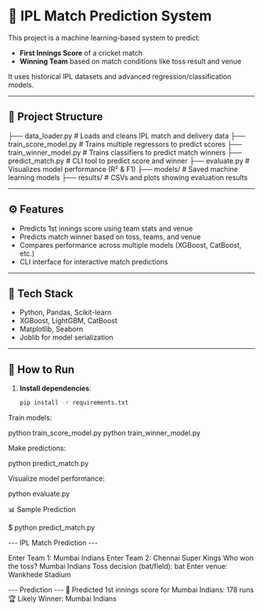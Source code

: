 # 🏏 IPL Match Prediction System

This project is a machine learning-based system to predict:
   - **First Innings Score** of a cricket match
   - **Winning Team** based on match conditions like toss result and venue

It uses historical IPL datasets and advanced regression/classification models.

---

## 📁 Project Structure

   ├── data_loader.py # Loads and cleans IPL match and delivery data
   ├── train_score_model.py # Trains multiple regressors to predict scores
   ├── train_winner_model.py # Trains classifiers to predict match winners
   ├── predict_match.py # CLI tool to predict score and winner
   ├── evaluate.py # Visualizes model performance (R² & F1)
   ├── models/ # Saved machine learning models
   ├── results/ # CSVs and plots showing evaluation results

---

## ⚙️ Features

   - Predicts 1st innings score using team stats and venue
   - Predicts match winner based on toss, teams, and venue
   - Compares performance across multiple models (XGBoost, CatBoost, etc.)
   - CLI interface for interactive match predictions

---

## 🧠 Tech Stack

   - Python, Pandas, Scikit-learn
   - XGBoost, LightGBM, CatBoost
   - Matplotlib, Seaborn
   - Joblib for model serialization

---

## 🚀 How to Run

1. **Install dependencies**:
   ```bash
   pip install -r requirements.txt
Train models:

python train_score_model.py
python train_winner_model.py


Make predictions:

   python predict_match.py


Visualize model performance:

   python evaluate.py


📊 Sample Prediction

   $ python predict_match.py
   
--- IPL Match Prediction ---

Enter Team 1: Mumbai Indians
Enter Team 2: Chennai Super Kings
Who won the toss? Mumbai Indians
Toss decision (bat/field): bat
Enter venue: Wankhede Stadium

--- Prediction ---
🏏 Predicted 1st innings score for Mumbai Indians: 178 runs
🏆 Likely Winner: Mumbai Indians
